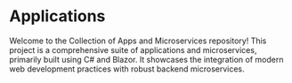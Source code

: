 # Applications

Welcome to the Collection of Apps and Microservices repository! This project is a comprehensive suite of applications and microservices, primarily built using C# and Blazor. It showcases the integration of modern web development practices with robust backend microservices.

